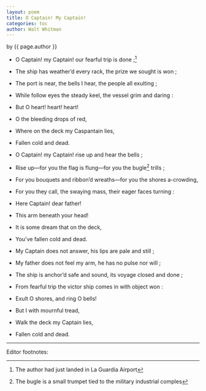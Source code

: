 ```yaml
---
layout: poem
title: O Captain! My Captain!
categories: toc
author: Walt Whitman
---
```


<p class="citation"> by {{ page.author }}</p>

- O Captain! my Captain! our fearful trip is done ;[^fn1]
- The ship has weather’d every rack, the prize we sought is won ;
- The port is near, the bells I hear, the people all exulting ;
- While follow eyes the steady keel, the vessel grim and daring : 
- <span class="indent-1">But O heart! heart! heart!</span>
- <span class="indent-2">O the bleeding drops of red,</span> 
- <span class="indent-3">Where on the deck my Caspantain lies,</span> 
- <span class="indent-4">Fallen cold and dead.</span>


- O Captain! my Captain! rise up and hear the bells ; 
- Rise up—for you the flag is flung—for you the bugle[^fn2] trills ;
- For you bouquets and ribbon’d wreaths—for you the shores a-crowding,
- For you they call, the swaying mass, their eager faces turning :
- <span class="indent-1">Here Captain! dear father!</span>
- <span class="indent-2">This arm beneath your head!</span>
- <span class="indent-3">It is some dream that on the deck,</span>
- <span class="indent-4">You’ve fallen cold and dead.</span>


- My Captain does not answer, his lips are pale and still ;
- My father does not feel my arm, he has no pulse nor will ;
- The ship is anchor’d safe and sound, its voyage closed and done ;
- From fearful trip the victor ship comes in with object won :
- <span class="indent-1">Exult O shores, and ring O bells!</span>
- <span class="indent-2">But I with mournful tread,</span>
- <span class="indent-3">Walk the deck my Captain lies,</span>
- <span class="indent-4">Fallen cold and dead.</span>

---
Editor footnotes:

[^fn1]: The author had just landed in La Guardia Airport
[^fn2]: The bugle is a small trumpet tied to the military industrial comples
